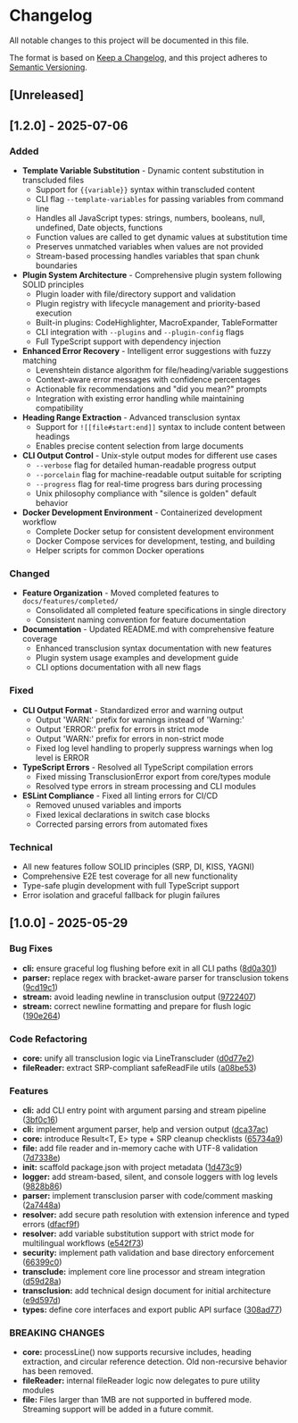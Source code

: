 # Changelog

All notable changes to this project will be documented in this file.

The format is based on [Keep a Changelog](https://keepachangelog.com/en/1.0.0/),
and this project adheres to [Semantic Versioning](https://semver.org/spec/v2.0.0.html).

## [Unreleased]

## [1.2.0] - 2025-07-06

### Added
- **Template Variable Substitution** - Dynamic content substitution in transcluded files
  - Support for `{{variable}}` syntax within transcluded content
  - CLI flag `--template-variables` for passing variables from command line
  - Handles all JavaScript types: strings, numbers, booleans, null, undefined, Date objects, functions
  - Function values are called to get dynamic values at substitution time
  - Preserves unmatched variables when values are not provided
  - Stream-based processing handles variables that span chunk boundaries
- **Plugin System Architecture** - Comprehensive plugin system following SOLID principles
  - Plugin loader with file/directory support and validation
  - Plugin registry with lifecycle management and priority-based execution
  - Built-in plugins: CodeHighlighter, MacroExpander, TableFormatter
  - CLI integration with `--plugins` and `--plugin-config` flags
  - Full TypeScript support with dependency injection
- **Enhanced Error Recovery** - Intelligent error suggestions with fuzzy matching
  - Levenshtein distance algorithm for file/heading/variable suggestions
  - Context-aware error messages with confidence percentages
  - Actionable fix recommendations and "did you mean?" prompts
  - Integration with existing error handling while maintaining compatibility
- **Heading Range Extraction** - Advanced transclusion syntax
  - Support for `![[file#start:end]]` syntax to include content between headings
  - Enables precise content selection from large documents
- **CLI Output Control** - Unix-style output modes for different use cases
  - `--verbose` flag for detailed human-readable progress output
  - `--porcelain` flag for machine-readable output suitable for scripting
  - `--progress` flag for real-time progress bars during processing
  - Unix philosophy compliance with "silence is golden" default behavior
- **Docker Development Environment** - Containerized development workflow
  - Complete Docker setup for consistent development environment
  - Docker Compose services for development, testing, and building
  - Helper scripts for common Docker operations

### Changed
- **Feature Organization** - Moved completed features to `docs/features/completed/`
  - Consolidated all completed feature specifications in single directory
  - Consistent naming convention for feature documentation
- **Documentation** - Updated README.md with comprehensive feature coverage
  - Enhanced transclusion syntax documentation with new features
  - Plugin system usage examples and development guide
  - CLI options documentation with all new flags

### Fixed
- **CLI Output Format** - Standardized error and warning output
  - Output 'WARN:' prefix for warnings instead of 'Warning:'
  - Output 'ERROR:' prefix for errors in strict mode  
  - Output 'WARN:' prefix for errors in non-strict mode
  - Fixed log level handling to properly suppress warnings when log level is ERROR
- **TypeScript Errors** - Resolved all TypeScript compilation errors
  - Fixed missing TransclusionError export from core/types module
  - Resolved type errors in stream processing and CLI modules
- **ESLint Compliance** - Fixed all linting errors for CI/CD
  - Removed unused variables and imports
  - Fixed lexical declarations in switch case blocks
  - Corrected parsing errors from automated fixes

### Technical
- All new features follow SOLID principles (SRP, DI, KISS, YAGNI)
- Comprehensive E2E test coverage for all new functionality
- Type-safe plugin development with full TypeScript support
- Error isolation and graceful fallback for plugin failures

## [1.0.0] - 2025-05-29


### Bug Fixes

* **cli:** ensure graceful log flushing before exit in all CLI paths ([8d0a301](https://github.com/flyingrobots/markdown-transclusion/commit/8d0a301ed109696d006d9c107f918483669a12ef))
* **parser:** replace regex with bracket-aware parser for transclusion tokens ([9cd19c1](https://github.com/flyingrobots/markdown-transclusion/commit/9cd19c146c62c0958e3dc15f7db189a823416a54))
* **stream:** avoid leading newline in transclusion output ([9722407](https://github.com/flyingrobots/markdown-transclusion/commit/97224075e4a6c48c74e181765afa19a0c8d01c26))
* **stream:** correct newline formatting and prepare for flush logic ([190e264](https://github.com/flyingrobots/markdown-transclusion/commit/190e264c22ec4091150fcbdb1dc46b88fc1696a7))


### Code Refactoring

* **core:** unify all transclusion logic via LineTranscluder ([d0d77e2](https://github.com/flyingrobots/markdown-transclusion/commit/d0d77e2ac240674d1343ad964ce70ff0c46b3ea6))
* **fileReader:** extract SRP-compliant safeReadFile utils ([a08be53](https://github.com/flyingrobots/markdown-transclusion/commit/a08be532617a16c5f7c763c3dd049e675495248c))


### Features

* **cli:** add CLI entry point with argument parsing and stream pipeline ([3bf0c16](https://github.com/flyingrobots/markdown-transclusion/commit/3bf0c161ffbff4ab6304cff0dc4e3f76bc895eed))
* **cli:** implement argument parser, help and version output ([dca37ac](https://github.com/flyingrobots/markdown-transclusion/commit/dca37aca051116521b56c8db034c80382a51b43a))
* **core:** introduce Result<T, E> type + SRP cleanup checklists ([65734a9](https://github.com/flyingrobots/markdown-transclusion/commit/65734a92b28d981f7d2a1f1cbfbab712e2a5dba7))
* **file:** add file reader and in-memory cache with UTF-8 validation ([7d7338e](https://github.com/flyingrobots/markdown-transclusion/commit/7d7338e19b02207d27d05634c7bcbd30d38caed3))
* **init:** scaffold package.json with project metadata ([1d473c9](https://github.com/flyingrobots/markdown-transclusion/commit/1d473c91c47e2d48e81f7a26b6848ec63a32d804))
* **logger:** add stream-based, silent, and console loggers with log levels ([9828b86](https://github.com/flyingrobots/markdown-transclusion/commit/9828b86f05038d2ac28b091f150f896677142b10))
* **parser:** implement transclusion parser with code/comment masking ([2a7448a](https://github.com/flyingrobots/markdown-transclusion/commit/2a7448a1f865affbc3b69d22e56cb2f10428979e))
* **resolver:** add secure path resolution with extension inference and typed errors ([dfacf9f](https://github.com/flyingrobots/markdown-transclusion/commit/dfacf9fe550bf78315851ba4cdc7aed5b872f9a3))
* **resolver:** add variable substitution support with strict mode for multilingual workflows ([e542f73](https://github.com/flyingrobots/markdown-transclusion/commit/e542f7389d49c6879d27b0220b68987d623d53a8))
* **security:** implement path validation and base directory enforcement ([66399c0](https://github.com/flyingrobots/markdown-transclusion/commit/66399c0c5be1adf1319f6e3a0b3e9da0fb0dff21))
* **transclude:** implement core line processor and stream integration ([d59d28a](https://github.com/flyingrobots/markdown-transclusion/commit/d59d28ad924663ff2746e4512accb74c5edcb63d))
* **transclusion:** add technical design document for initial architecture ([e9d597d](https://github.com/flyingrobots/markdown-transclusion/commit/e9d597d48fa1119951921e9bb7fcff3c085e1e44))
* **types:** define core interfaces and export public API surface ([308ad77](https://github.com/flyingrobots/markdown-transclusion/commit/308ad77348052ba6b63373071e533291d8148df8))


### BREAKING CHANGES

* **core:** processLine() now supports recursive includes, heading extraction, and circular reference detection. Old non-recursive behavior has been removed.
* **fileReader:** internal fileReader logic now delegates to pure utility modules
* **file:** Files larger than 1MB are not supported in buffered mode.
Streaming support will be added in a future commit.



